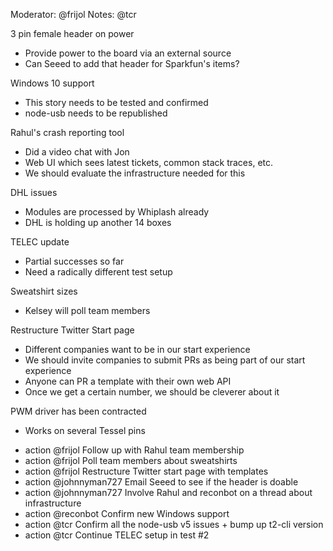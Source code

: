 Moderator: @frijol
Notes: @tcr

3 pin female header on power
- Provide power to the board via an external source
- Can Seeed to add that header for Sparkfun's items?

Windows 10 support
- This story needs to be tested and confirmed
- node-usb needs to be republished

Rahul's crash reporting tool
- Did a video chat with Jon
- Web UI which sees latest tickets, common stack traces, etc.
- We should evaluate the infrastructure needed for this

DHL issues
- Modules are processed by Whiplash already
- DHL is holding up another 14 boxes

TELEC update
- Partial successes so far
- Need a radically different test setup

Sweatshirt sizes
- Kelsey will poll team members

Restructure Twitter Start page
- Different companies want to be in our start experience
- We should invite companies to submit PRs as being part of our start experience
- Anyone can PR a template with their own web API
- Once we get a certain number, we should be cleverer about it

PWM driver has been contracted
- Works on several Tessel pins

* action @frijol Follow up with Rahul team membership
* action @frijol Poll team members about sweatshirts
* action @frijol Restructure Twitter start page with templates
* action @johnnyman727 Email Seeed to see if the header is doable
* action @johnnyman727 Involve Rahul and reconbot on a thread about infrastructure
* action @reconbot Confirm new Windows support
* action @tcr Confirm all the node-usb v5 issues + bump up t2-cli version
* action @tcr Continue TELEC setup in test #2
